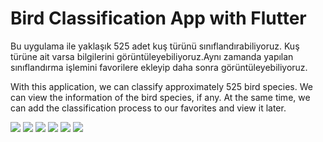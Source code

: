 # Bird Classification App with Flutter

Bu uygulama ile yaklaşık 525 adet kuş türünü sınıflandırabiliyoruz. Kuş türüne ait varsa bilgilerini görüntüleyebiliyoruz.Aynı zamanda yapılan sınıflandırma işlemini favorilere ekleyip daha sonra görüntüleyebiliyoruz.

With this application, we can classify approximately 525 bird species. We can view the information of the bird species, if any. At the same time, we can add the classification process to our favorites and view it later.

<img src="readme_files\main.png" >
<img src="readme_files\result1.png" >
<img src="readme_files\wiki_results.png" >
<img src="readme_files\wiki_page.png" >
<img src="readme_files\result2.png" >
<img src="readme_files\favorites.png" >
